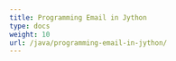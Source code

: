 ```yaml
---
title: Programming Email in Jython
type: docs
weight: 10
url: /java/programming-email-in-jython/
---
```

